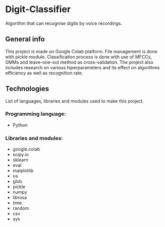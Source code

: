# Digit-Classifier
Algorithm that can recognise digits by voice recordings.
## General info
This project is made on Google Colab platform. File management is done with pickle module. Classification process is done with use of MFCCs, GMMs and leave-one-out method as cross-validation. The project also includes research on various hiperparameters and its effect on algorithms efficiency as well as recognition rate.
## Technologies
List of languages, libraries and modules used to make this project.
### Programming language:
* Python
### Libraries and modules:
* google.colab
* scipy.io
* sklearn
* eval
* matplotlib
* os
* glob
* pickle
* numpy
* librosa
* time
* random
* csv
* sys
